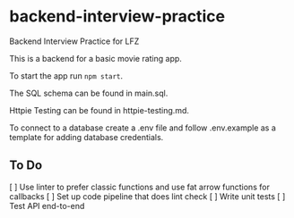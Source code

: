 # backend-interview-practice
Backend Interview Practice for LFZ

This is a backend for a basic movie rating app.

To start the app run `npm start`.

The SQL schema can be found in main.sql.

Httpie Testing can be found in httpie-testing.md.

To connect to a database create a .env file and follow .env.example as a template for adding database credentials.

## To Do
[ ] Use linter to prefer classic functions and use fat arrow functions for callbacks
[ ] Set up code pipeline that does lint check
[ ] Write unit tests
[ ] Test API end-to-end